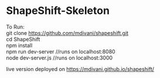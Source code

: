 # ShapeShift-Skeleton

To Run: </br>
  git clone https://github.com/mdivani/shapeshift.git </br>
  cd ShapeShift </br>
  npm install </br>
  npm run dev-server //runs on localhost:8080</br>
  node dev-server.js //runs on localhost:3000</br>

  live version deployed on https://mdivani.github.io/shapeshift/
  
